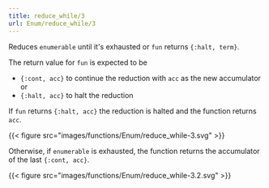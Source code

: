```yaml
---
title: reduce_while/3
url: Enum/reduce_while/3
---
```


Reduces `enumerable` until it's exhausted or `fun` returns `{:halt, term}`.

The return value for `fun` is expected to be

- `{:cont, acc}` to continue the reduction with `acc` as the new accumulator or
- `{:halt, acc}` to halt the reduction

If `fun` returns `{:halt, acc}` the reduction is halted and the function returns `acc`.

{{< figure src="images/functions/Enum/reduce_while-3.svg" >}}

Otherwise, if `enumerable` is exhausted, the function returns the accumulator of the last `{:cont, acc}`.

{{< figure src="images/functions/Enum/reduce_while-3.2.svg" >}}
